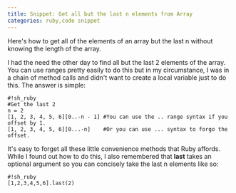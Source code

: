```yaml
---
title: Snippet: Get all but the last n elements from Array
categories: ruby,code snippet
---
```


Here's how to get all of the elements of an array but the last n without knowing the length of the array.

I had the need the other day to find all but the last 2 elements of the array. You can use ranges pretty easily to do this but in my circumstance, I was in a chain of method calls and didn't want to create a local variable just to do this. The answer is simple:

    #!sh_ruby
    #Get the last 2
    n = 2
    [1, 2, 3, 4, 5, 6][0..-n - 1] #You can use the .. range syntax if you offset by 1.
    [1, 2, 3, 4, 5, 6][0...-n]    #Or you can use ... syntax to forgo the offset.

It's easy to forget all these little convenience methods that Ruby affords. While I found out how to do this, I also remembered that __last__ takes an optional argument so you can concisely take the last n elements like so: 
    
    #!sh_ruby
    [1,2,3,4,5,6].last(2)